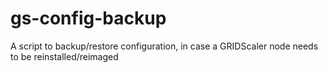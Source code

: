 # gs-config-backup
A script to backup/restore configuration, in case a GRIDScaler node needs to be reinstalled/reimaged
